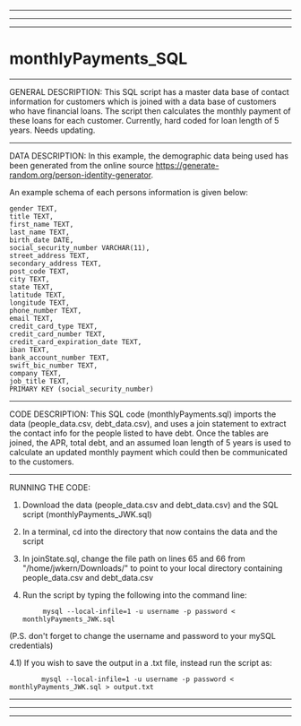 ___________________________________________________________________________________________________________________________________________________________________
___________________________________________________________________________________________________________________________________________________________________
___________________________________________________________________________________________________________________________________________________________________
# monthlyPayments_SQL

___________________________________________________________________________________________________________________________________________________________________
GENERAL DESCRIPTION:
This SQL script has a master data base of contact information for customers which is joined with a data base of customers who have financial loans. The script then calculates the monthly payment of these loans for each customer. Currently, hard coded for loan length of 5 years. Needs updating. 

___________________________________________________________________________________________________________________________________________________________________
DATA DESCRIPTION:
In this example, the demographic data being used has been generated from the online source https://generate-random.org/person-identity-generator. 

An example schema of each persons information is given below: 

	gender TEXT,
	title TEXT,
	first_name TEXT,
	last_name TEXT,
	birth_date DATE,
	social_security_number VARCHAR(11),
	street_address TEXT,
	secondary_address TEXT,	
	post_code TEXT,
	city TEXT,
	state TEXT,
	latitude TEXT,	
	longitude TEXT,	
	phone_number TEXT,	
	email TEXT,	
	credit_card_type TEXT,
	credit_card_number TEXT,
	credit_card_expiration_date TEXT,
	iban TEXT,
	bank_account_number TEXT,
	swift_bic_number TEXT,
	company TEXT,
	job_title TEXT,
	PRIMARY KEY (social_security_number)



___________________________________________________________________________________________________________________________________________________________________
CODE DESCRIPTION:
This SQL code (monthlyPayments.sql) imports the data (people_data.csv, debt_data.csv), and uses a join statement to extract the contact info for the people listed to have debt. Once the tables are joined, the APR, total debt, and an assumed loan length of 5 years is used to calculate an updated monthly payment which could then be communicated to the customers.



___________________________________________________________________________________________________________________________________________________________________
RUNNING THE CODE:
1) Download the data (people_data.csv and debt_data.csv) and the SQL script (monthlyPayments_JWK.sql)

2) In a terminal, cd into the directory that now contains the data and the script

3) In joinState.sql, change the file path on lines 65 and 66 from "/home/jwkern/Downloads/" to point to your local directory containing people_data.csv and debt_data.csv

4) Run the script by typing the following into the command line:

            mysql --local-infile=1 -u username -p password < monthlyPayments_JWK.sql

(P.S. don't forget to change the username and password to your mySQL credentials)

4.1) If you wish to save the output in a .txt file, instead run the script as:
      
            mysql --local-infile=1 -u username -p password < monthlyPayments_JWK.sql > output.txt


___________________________________________________________________________________________________________________________________________________________________
___________________________________________________________________________________________________________________________________________________________________
___________________________________________________________________________________________________________________________________________________________________
